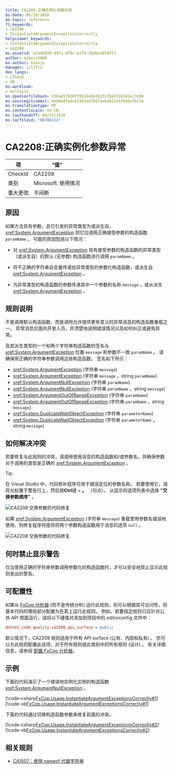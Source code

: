 ```yaml
---
title: CA2208:正确实例化参数异常
ms.date: 05/18/2020
ms.topic: reference
f1_keywords:
- CA2208
- InstantiateArgumentExceptionsCorrectly
helpviewer_keywords:
- InstantiateArgumentExceptionsCorrectly
- CA2208
ms.assetid: e2a48939-d9fa-478c-b2f9-3bdbce07dff7
author: mikejo5000
ms.author: mikejo
manager: jillfra
dev_langs:
- CSharp
- VB
ms.workload:
- multiple
ms.openlocfilehash: 238a457936ff8b14ed4262317be932e383ec7e96
ms.sourcegitcommit: de98ed7edc81383e47b87ae6e61143fbbbe7bc56
ms.translationtype: MT
ms.contentlocale: zh-CN
ms.lasthandoff: 08/21/2020
ms.locfileid: "88708214"
---
```

# <a name="ca2208-instantiate-argument-exceptions-correctly"></a>CA2208:正确实例化参数异常

|项|“值”|
|-|-|
|CheckId|CA2208|
|类别|Microsoft. 使用情况|
|重大更改|不间断|

## <a name="cause"></a>原因

如果方法具有参数，且它引发的异常类型为或派生自， <xref:System.ArgumentException> 则它应调用正确接受参数的构造函数 `paramName` 。 可能的原因包括以下情况：

- 对 <xref:System.ArgumentException> 具有接受参数的构造函数的异常类型（或派生自）的默认 (无参数) 构造函数进行调用 `paramName` 。

- 将不正确的字符串自变量传递给异常类型的参数化构造函数，或派生自 <xref:System.ArgumentException> 。

- 为异常类型的构造函数的参数传递其中一个参数的名称 `message` ，或从派生 <xref:System.ArgumentException> 。

## <a name="rule-description"></a>规则说明

不是调用默认构造函数，而是调用允许提供更有意义的异常消息的构造函数重载之一。 异常消息应面向开发人员，并清楚地说明错误情况以及如何纠正或避免异常。

及其派生类型的一个和两个字符串构造函数的签名与 <xref:System.ArgumentException> 位置 `message` 和参数不一致 `paramName` 。 请确保用正确的字符串参数调用这些构造函数。 签名如下所示：

- <xref:System.ArgumentException> (字符串 `message`) 
- <xref:System.ArgumentException> (字符串 `message` ，string `paramName`) 
- <xref:System.ArgumentNullException> (字符串 `paramName`) 
- <xref:System.ArgumentNullException> (字符串 `paramName` ，string `message`) 
- <xref:System.ArgumentOutOfRangeException> (字符串 `paramName`) 
- <xref:System.ArgumentOutOfRangeException> (字符串 `paramName` ，string `message`) 
- <xref:System.DuplicateWaitObjectException> (字符串 `parameterName`) 
- <xref:System.DuplicateWaitObjectException> (字符串 `parameterName` ，string `message`) 

## <a name="how-to-fix-violations"></a>如何解决冲突

若要修复与此规则的冲突，请调用使用消息的构造函数和/或参数名，并确保参数对于调用的类型是正确的 <xref:System.ArgumentException> 。

> [!TIP]
> 在 Visual Studio 中，代码修补程序可用于错误定位的参数名称。 若要使用它，请将光标置于警告行上，然后按**Ctrl**键 + **。** （句点）。 从显示的选项列表中选择 **"交换参数顺序"** 。
>
> ![CA2208 交换参数的代码修复](media/ca2208-codefix_swap.png)
>
> 如果 <xref:System.ArgumentException> (字符串 `message`) 重载使用参数名错误地使用，则修复程序将提供将两个参数构造函数用于消息的选项 `null` 。
> 
> ![CA2208 交换参数的代码修复](media/ca2208-codefix_null_msg.png)

## <a name="when-to-suppress-warnings"></a>何时禁止显示警告

仅当使用正确的字符串参数调用参数化的构造函数时，才可以安全地禁止显示此规则发出的警告。

## <a name="configurability"></a>可配置性

如果从 [FxCop 分析器](install-fxcop-analyzers.md) (而不是传统分析) 运行此规则，则可以根据其可访问性，将基本代码的哪些部分配置为在其上运行此规则。 例如，若要指定规则只应针对公共 API 图面运行，请将以下键值对添加到项目中的 editorconfig 文件中：

```ini
dotnet_code_quality.ca2208.api_surface = public
```

默认情况下，CA2208 规则适用于所有 API surface (公有、内部和私有) 。 您可以为此规则配置此选项，对于所有规则或此类别中的所有规则 (设计) 。 有关详细信息，请参阅 [配置 FxCop 分析器](configure-fxcop-analyzers.md)。

## <a name="example"></a>示例

下面的代码演示了一个错误地实例化实例的构造函数 <xref:System.ArgumentNullException> 。

[!code-csharp[FxCop.Usage.InstantiateArgumentExceptionsCorrectly#1](../code-quality/codesnippet/CSharp/ca2208-instantiate-argument-exceptions-correctly_1.cs?range=3-6)]
[!code-vb[FxCop.Usage.InstantiateArgumentExceptionsCorrectly#1](../code-quality/codesnippet/VisualBasic/ca2208-instantiate-argument-exceptions-correctly_1.vb)]

下面的代码通过切换构造函数参数来修复前面的冲突。

[!code-csharp[FxCop.Usage.InstantiateArgumentExceptionsCorrectly#2](../code-quality/codesnippet/CSharp/ca2208-instantiate-argument-exceptions-correctly_2.cs?range=3-6)]
[!code-vb[FxCop.Usage.InstantiateArgumentExceptionsCorrectly#2](../code-quality/codesnippet/VisualBasic/ca2208-instantiate-argument-exceptions-correctly_2.vb)]

## <a name="related-rules"></a>相关规则

- [CA1507：使用 nameof 代替字符串](ca1507.md)

